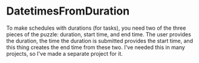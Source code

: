 # DatetimesFromDuration
To make schedules with durations (for tasks), you need two of the three pieces of the puzzle: duration, start time, and end time. The user provides the duration, the time the duration is submitted provides the start time, and this thing creates the end time from these two. I've needed this in many projects, so I've made a separate project for it.
